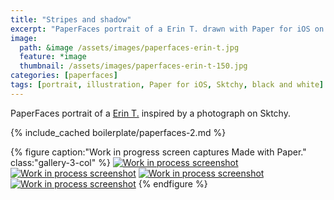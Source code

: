 ```yaml
---
title: "Stripes and shadow"
excerpt: "PaperFaces portrait of a Erin T. drawn with Paper for iOS on an iPad."
image: 
  path: &image /assets/images/paperfaces-erin-t.jpg 
  feature: *image
  thumbnail: /assets/images/paperfaces-erin-t-150.jpg
categories: [paperfaces]
tags: [portrait, illustration, Paper for iOS, Sktchy, black and white]
---
```


PaperFaces portrait of a [Erin T.](https://sktchy.com/SUIJtH) inspired by a photograph on Sktchy.

{% include_cached boilerplate/paperfaces-2.md %}

{% figure caption:"Work in progress screen captures Made with Paper." class:"gallery-3-col" %}
[![Work in process screenshot](/assets/images/paperfaces-erin-t-process-1-600.jpg)](/assets/images/paperfaces-erin-t-process-1-lg.jpg) [![Work in process screenshot](/assets/images/paperfaces-erin-t-process-2-600.jpg)](/assets/images/paperfaces-erin-t-process-2-lg.jpg) [![Work in process screenshot](/assets/images/paperfaces-erin-t-process-3-600.jpg)](/assets/images/paperfaces-erin-t-process-3-lg.jpg) [![Work in process screenshot](/assets/images/paperfaces-erin-t-process-4-600.jpg)](/assets/images/paperfaces-erin-t-process-4-lg.jpg)
{% endfigure %}

